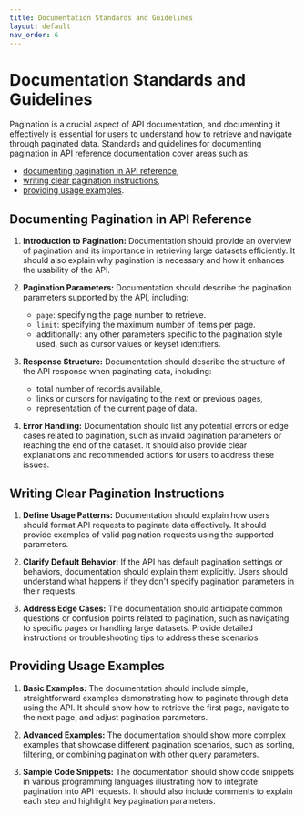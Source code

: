 ```yaml
---
title: Documentation Standards and Guidelines
layout: default
nav_order: 6
---
```


# Documentation Standards and Guidelines

Pagination is a crucial aspect of API documentation, and documenting it effectively is essential for users to understand how to retrieve and navigate through paginated data. Standards and guidelines for documenting pagination in API reference documentation cover areas such as:
   - [documenting pagination in API reference](#Documenting-Pagination-in-API-reference),
   - [writing clear pagination instructions](#Writing-Clear-Pagination-Instructions),
   - [providing usage examples](#Providing-Usage-Examples).

<a id="Documenting-Pagination-in-API-reference"></a>
## Documenting Pagination in API Reference

1. **Introduction to Pagination:** Documentation should provide an overview of pagination and its importance in retrieving large datasets efficiently. It should also explain why pagination is necessary and how it enhances the usability of the API.

2. **Pagination Parameters:** Documentation should describe the pagination parameters supported by the API, including:
   - `page`: specifying the page number to retrieve.
   - `limit`: specifying the maximum number of items per page.
   - additionally: any other parameters specific to the pagination style used, such as cursor values or keyset identifiers.

3. **Response Structure:** Documentation should describe the structure of the API response when paginating data, including:
   - total number of records available,
   - links or cursors for navigating to the next or previous pages,
   - representation of the current page of data.

4. **Error Handling:** Documentation should list any potential errors or edge cases related to pagination, such as invalid pagination parameters or reaching the end of the dataset. It should also provide clear explanations and recommended actions for users to address these issues.

<a id="Writing-Clear-Pagination-Instructions"></a>
## Writing Clear Pagination Instructions

1. **Define Usage Patterns:** Documentation should explain how users should format API requests to paginate data effectively. It should provide examples of valid pagination requests using the supported parameters.

2. **Clarify Default Behavior:** If the API has default pagination settings or behaviors, documentation should explain them explicitly. Users should understand what happens if they don't specify pagination parameters in their requests.

3. **Address Edge Cases:** The documentation should anticipate common questions or confusion points related to pagination, such as navigating to specific pages or handling large datasets. Provide detailed instructions or troubleshooting tips to address these scenarios.

<a id="Providing-Usage-Examples"></a>
## Providing Usage Examples

1. **Basic Examples:** The documentation should include simple, straightforward examples demonstrating how to paginate through data using the API. It should show how to retrieve the first page, navigate to the next page, and adjust pagination parameters.

2. **Advanced Examples:** The documentation should show more complex examples that showcase different pagination scenarios, such as sorting, filtering, or combining pagination with other query parameters.

3. **Sample Code Snippets:** The documentation should show code snippets in various programming languages illustrating how to integrate pagination into API requests. It should also include comments to explain each step and highlight key pagination parameters.
